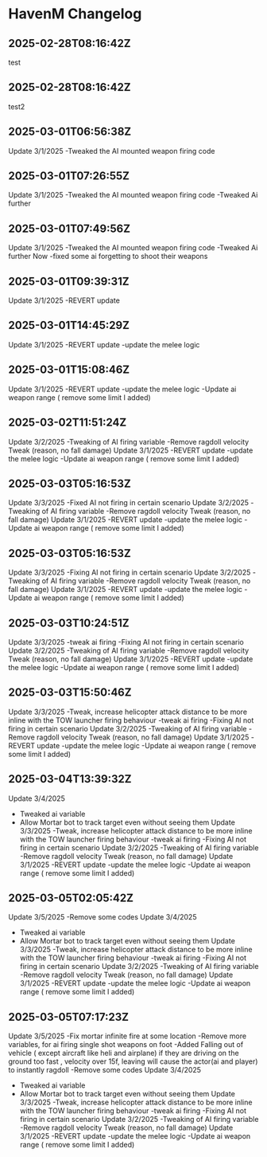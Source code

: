 # HavenM Changelog
## 2025-02-28T08:16:42Z
test


## 2025-02-28T08:16:42Z
test2


## 2025-03-01T06:56:38Z
Update 3/1/2025
-Tweaked the AI mounted weapon firing code


## 2025-03-01T07:26:55Z
Update 3/1/2025
-Tweaked the AI mounted weapon firing code
-Tweaked Ai further 


## 2025-03-01T07:49:56Z
Update 3/1/2025
-Tweaked the AI mounted weapon firing code
-Tweaked Ai further Now 
-fixed some ai forgetting to shoot their weapons


## 2025-03-01T09:39:31Z
Update 3/1/2025
-REVERT update 


## 2025-03-01T14:45:29Z
Update 3/1/2025
-REVERT update 
-update the melee logic



## 2025-03-01T15:08:46Z
Update 3/1/2025
-REVERT update 
-update the melee logic
-Update ai weapon range ( remove some limit I added)



## 2025-03-02T11:51:24Z
Update 3/2/2025
-Tweaking of AI firing variable
-Remove ragdoll velocity Tweak (reason, no fall damage)
Update 3/1/2025
-REVERT update 
-update the melee logic
-Update ai weapon range ( remove some limit I added)





## 2025-03-03T05:16:53Z
Update 3/3/2025
-Fixed AI not firing in certain scenario
Update 3/2/2025
-Tweaking of AI firing variable
-Remove ragdoll velocity Tweak (reason, no fall damage)
Update 3/1/2025
-REVERT update 
-update the melee logic
-Update ai weapon range ( remove some limit I added)





## 2025-03-03T05:16:53Z
Update 3/3/2025
-Fixing AI not firing in certain scenario
Update 3/2/2025
-Tweaking of AI firing variable
-Remove ragdoll velocity Tweak (reason, no fall damage)
Update 3/1/2025
-REVERT update 
-update the melee logic
-Update ai weapon range ( remove some limit I added)





## 2025-03-03T10:24:51Z
Update 3/3/2025
-tweak ai firing 
-Fixing AI not firing in certain scenario
Update 3/2/2025
-Tweaking of AI firing variable
-Remove ragdoll velocity Tweak (reason, no fall damage)
Update 3/1/2025
-REVERT update 
-update the melee logic
-Update ai weapon range ( remove some limit I added)





## 2025-03-03T15:50:46Z
Update 3/3/2025
-Tweak, increase helicopter attack distance to be more inline with the TOW launcher firing behaviour
-tweak ai firing 
-Fixing AI not firing in certain scenario
Update 3/2/2025
-Tweaking of AI firing variable
-Remove ragdoll velocity Tweak (reason, no fall damage)
Update 3/1/2025
-REVERT update 
-update the melee logic
-Update ai weapon range ( remove some limit I added)





## 2025-03-04T13:39:32Z
Update 3/4/2025
- Tweaked ai variable
- Allow Mortar bot to track target even without seeing them 
Update 3/3/2025
-Tweak, increase helicopter attack distance to be more inline with the TOW launcher firing behaviour
-tweak ai firing 
-Fixing AI not firing in certain scenario
Update 3/2/2025
-Tweaking of AI firing variable
-Remove ragdoll velocity Tweak (reason, no fall damage)
Update 3/1/2025
-REVERT update 
-update the melee logic
-Update ai weapon range ( remove some limit I added)





## 2025-03-05T02:05:42Z
Update 3/5/2025
-Remove some codes
Update 3/4/2025
- Tweaked ai variable
- Allow Mortar bot to track target even without seeing them 
Update 3/3/2025
-Tweak, increase helicopter attack distance to be more inline with the TOW launcher firing behaviour
-tweak ai firing 
-Fixing AI not firing in certain scenario
Update 3/2/2025
-Tweaking of AI firing variable
-Remove ragdoll velocity Tweak (reason, no fall damage)
Update 3/1/2025
-REVERT update 
-update the melee logic
-Update ai weapon range ( remove some limit I added)





## 2025-03-05T07:17:23Z
Update 3/5/2025
-Fix mortar infinite fire at some location
-Remove more variables, for ai firing single shot weapons on foot 
-Added Falling out of vehicle ( except aircraft like heli and airplane) if they are driving on the ground too fast , velocity over 15f, leaving will cause the actor(ai and player) to instantly ragdoll 
-Remove some codes
Update 3/4/2025
- Tweaked ai variable
- Allow Mortar bot to track target even without seeing them 
Update 3/3/2025
-Tweak, increase helicopter attack distance to be more inline with the TOW launcher firing behaviour
-tweak ai firing 
-Fixing AI not firing in certain scenario
Update 3/2/2025
-Tweaking of AI firing variable
-Remove ragdoll velocity Tweak (reason, no fall damage)
Update 3/1/2025
-REVERT update 
-update the melee logic
-Update ai weapon range ( remove some limit I added)





